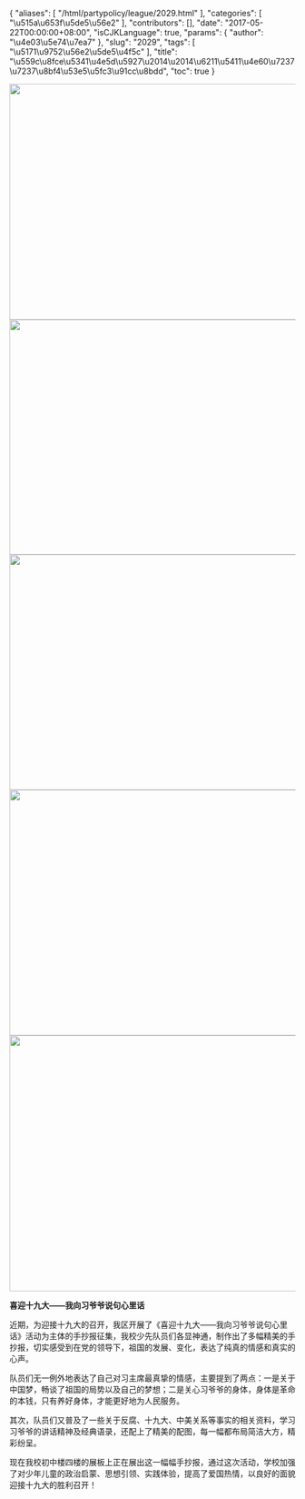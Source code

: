 {
    "aliases": [
        "/html/partypolicy/league/2029.html"
    ],
    "categories": [
        "\u515a\u653f\u5de5\u56e2"
    ],
    "contributors": [],
    "date": "2017-05-22T00:00:00+08:00",
    "isCJKLanguage": true,
    "params": {
        "author": "\u4e03\u5e74\u7ea7"
    },
    "slug": "2029",
    "tags": [
        "\u5171\u9752\u56e2\u5de5\u4f5c"
    ],
    "title": "\u559c\u8fce\u5341\u4e5d\u5927\u2014\u2014\u6211\u5411\u4e60\u7237\u7237\u8bf4\u53e5\u5fc3\u91cc\u8bdd",
    "toc": true
}


<img
    src="https://cdn.tfls.online/mirror/full/e6c842b9e4e3b40752c3e9567f6cf1aba4618e2d.jpg"
    style="display:block;margin-left:auto;margin-right:auto;"
    decoding="async"
    fetchpriority="auto"
    loading="lazy"
    height="415"
    width="600"
/>
<img
    src="https://cdn.tfls.online/mirror/full/9abec4a1e76830141219be71638196bcbb6c729e.jpg"
    style="display:block;margin-left:auto;margin-right:auto;"
    decoding="async"
    fetchpriority="auto"
    loading="lazy"
    height="413"
    width="600"
/>
<img
    src="https://cdn.tfls.online/mirror/full/eb761be83132d3da275b3d67c09c33f3a50ae65b.jpg"
    style="display:block;margin-left:auto;margin-right:auto;"
    decoding="async"
    fetchpriority="auto"
    loading="lazy"
    height="414"
    width="600"
/>
<img
    src="https://cdn.tfls.online/mirror/full/3addb555c602a9e83fe5f7469ec9ddf5e5a0191a.jpg"
    style="display:block;margin-left:auto;margin-right:auto;"
    decoding="async"
    fetchpriority="auto"
    loading="lazy"
    height="432"
    width="600"
/>
<img
    src="https://cdn.tfls.online/mirror/full/5060278a5b921ccfb191bac9a5a096f007c7cb9b.jpg"
    style="display:block;margin-left:auto;margin-right:auto;"
    decoding="async"
    fetchpriority="auto"
    loading="lazy"
    height="450"
    width="600"
/>




  





  





**喜迎十九大——我向习爷爷说句心里话**




近期，为迎接十九大的召开，我区开展了《喜迎十九大——我向习爷爷说句心里话》活动为主体的手抄报征集，我校少先队员们各显神通，制作出了多幅精美的手抄报，切实感受到在党的领导下，祖国的发展、变化，表达了纯真的情感和真实的心声。 




队员们无一例外地表达了自己对习主席最真挚的情感，主要提到了两点：一是关于中国梦，畅谈了祖国的局势以及自己的梦想；二是关心习爷爷的身体，身体是革命的本钱，只有养好身体，才能更好地为人民服务。




其次，队员们又普及了一些关于反腐、十九大、中美关系等事实的相关资料，学习习爷爷的讲话精神及经典语录，还配上了精美的配图，每一幅都布局简洁大方，精彩纷呈。









现在我校初中楼四楼的展板上正在展出这一幅幅手抄报，通过这次活动，学校加强了对少年儿童的政治启蒙、思想引领、实践体验，提高了爱国热情，以良好的面貌迎接十九大的胜利召开！














  



